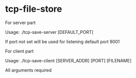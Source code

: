# tcp-file-store

For server part

Usage: ./tcp-save-server [DEFAULT_PORT]

If port not set will be used for listening default port 9001


For client part

Usage: ./tcp-save-client [SERVER_ADDR] [PORT] [FILENAME]

All arguments required
